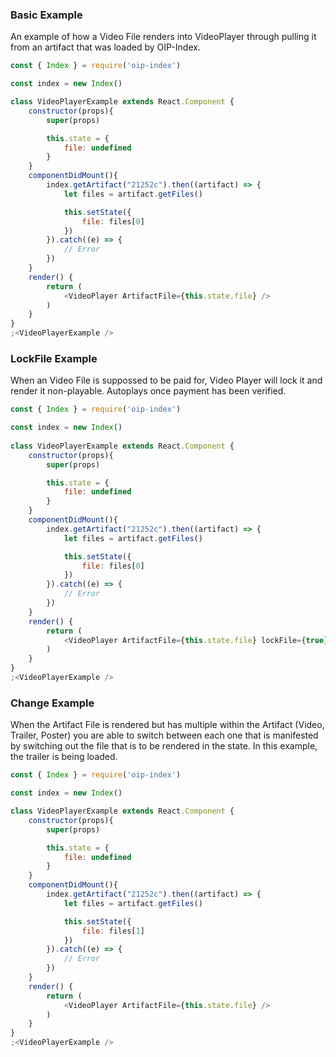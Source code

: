 ### Basic Example
An example of how a Video File renders into VideoPlayer through pulling it from an artifact that was loaded by OIP-Index.

```js
const { Index } = require('oip-index')

const index = new Index()

class VideoPlayerExample extends React.Component {
    constructor(props){
        super(props)

        this.state = {
            file: undefined
        }
    }
    componentDidMount(){
        index.getArtifact("21252c").then((artifact) => {
            let files = artifact.getFiles()

            this.setState({
                file: files[0]
            })
        }).catch((e) => {
            // Error
        })
    }
	render() {
		return (
			<VideoPlayer ArtifactFile={this.state.file} />
		)
	}
}
;<VideoPlayerExample />
```

### LockFile Example
When an Video File is suppossed to be paid for, Video Player will lock it and render it non-playable. Autoplays once payment has been verified.

```js
const { Index } = require('oip-index')

const index = new Index()
    
class VideoPlayerExample extends React.Component {
    constructor(props){
        super(props)

        this.state = {
            file: undefined
        }
    }
    componentDidMount(){
        index.getArtifact("21252c").then((artifact) => {
            let files = artifact.getFiles()

            this.setState({
                file: files[0]
            })
        }).catch((e) => {
            // Error
        })
    }
	render() {
		return (
			<VideoPlayer ArtifactFile={this.state.file} lockFile={true} />
		)
	}
}
;<VideoPlayerExample />
```
### Change Example
When the Artifact File is rendered but has multiple within the Artifact (Video, Trailer, Poster) you are able to switch between each one that is manifested by switching out the file that is to be rendered in the state. In this example, the trailer is being loaded.

```js
const { Index } = require('oip-index')

const index = new Index()

class VideoPlayerExample extends React.Component {
    constructor(props){
        super(props)

        this.state = {
            file: undefined
        }
    }
    componentDidMount(){
        index.getArtifact("21252c").then((artifact) => {
            let files = artifact.getFiles()

            this.setState({
                file: files[1]
            })
        }).catch((e) => {
            // Error
        })
    }
	render() {
		return (
			<VideoPlayer ArtifactFile={this.state.file} />
		)
	}
}
;<VideoPlayerExample />
```